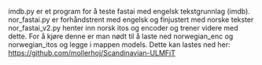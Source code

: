 imdb.py er et program for å teste fastai med engelsk tekstgrunnlag (imdb).
nor_fastai.py er forhåndstrent med engelsk og finjustert med norske tekster
nor_fastai_v2.py henter inn norsk itos og encoder og trener videre med dette. For å kjøre denne er man nødt til å laste ned norwegian_enc og norwegian_itos og legge i mappen models. Dette kan lastes ned her: 
https://github.com/mollerhoj/Scandinavian-ULMFiT

